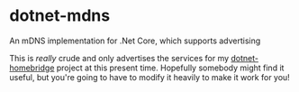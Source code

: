 # dotnet-mdns
An mDNS implementation for .Net Core, which supports advertising

This is *really* crude and only advertises the services for my [dotnet-homebridge](https://github.com/tomasmcguinness/dotnet-homebridge) project at this present time. Hopefully somebody might find it useful, but you're going to have to modify it heavily to make it work for you!
